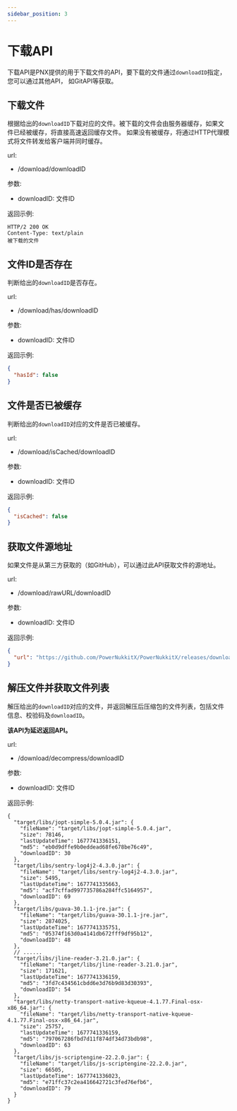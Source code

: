 ```yaml
---
sidebar_position: 3
---
```


# 下载API

下载API是PNX提供的用于下载文件的API，要下载的文件通过`downloadID`指定，您可以通过其他API，
如GitAPI等获取。

## 下载文件

根据给出的`downloadID`下载对应的文件。被下载的文件会由服务器缓存，如果文件已经被缓存，将直接高速返回缓存文件。
如果没有被缓存，将通过HTTP代理模式将文件转发给客户端并同时缓存。

url:

- /download/downloadID

参数:

- downloadID: 文件ID

返回示例:

```text
HTTP/2 200 OK
Content-Type: text/plain
被下载的文件
```

## 文件ID是否存在

判断给出的`downloadID`是否存在。

url:

- /download/has/downloadID

参数:

- downloadID: 文件ID

返回示例:

```json
{
  "hasId": false
}
```

## 文件是否已被缓存

判断给出的`downloadID`对应的文件是否已被缓存。

url:

- /download/isCached/downloadID

参数:

- downloadID: 文件ID

返回示例:

```json
{
  "isCached": false
}
```

## 获取文件源地址

如果文件是从第三方获取的（如GitHub），可以通过此API获取文件的源地址。

url:

- /download/rawURL/downloadID

参数:

- downloadID: 文件ID

返回示例:

```json
{
  "url": "https://github.com/PowerNukkitX/PowerNukkitX/releases/download/1.19.62-r1/libs.tar.gz.sha256"
}
```

## 解压文件并获取文件列表  

解压给出的`downloadID`对应的文件，并返回解压后压缩包的文件列表，包括文件信息、校验码及`downloadID`。  

**该API为延迟返回API。**

url:

- /download/decompress/downloadID

参数:

- downloadID: 文件ID

返回示例:

```json5
{
  "target/libs/jopt-simple-5.0.4.jar": {
    "fileName": "target/libs/jopt-simple-5.0.4.jar",
    "size": 78146,
    "lastUpdateTime": 1677741336151,
    "md5": "eb0d9dffe9b0eddead68fe678be76c49",
    "downloadID": 30
  },
  "target/libs/sentry-log4j2-4.3.0.jar": {
    "fileName": "target/libs/sentry-log4j2-4.3.0.jar",
    "size": 5495,
    "lastUpdateTime": 1677741335663,
    "md5": "acf7cffad997735786a284ffc5164957",
    "downloadID": 69
  },
  "target/libs/guava-30.1.1-jre.jar": {
    "fileName": "target/libs/guava-30.1.1-jre.jar",
    "size": 2874025,
    "lastUpdateTime": 1677741335751,
    "md5": "05374f163d0a4141db672fff9df95b12",
    "downloadID": 48
  },
  // ......
  "target/libs/jline-reader-3.21.0.jar": {
    "fileName": "target/libs/jline-reader-3.21.0.jar",
    "size": 171621,
    "lastUpdateTime": 1677741336159,
    "md5": "3fd7c434561cbdd6e3d76b9d83d30393",
    "downloadID": 54
  },
  "target/libs/netty-transport-native-kqueue-4.1.77.Final-osx-x86_64.jar": {
    "fileName": "target/libs/netty-transport-native-kqueue-4.1.77.Final-osx-x86_64.jar",
    "size": 25757,
    "lastUpdateTime": 1677741336159,
    "md5": "797067286fbd7d11f874df34d73bdb98",
    "downloadID": 63
  },
  "target/libs/js-scriptengine-22.2.0.jar": {
    "fileName": "target/libs/js-scriptengine-22.2.0.jar",
    "size": 66505,
    "lastUpdateTime": 1677741336023,
    "md5": "e71ffc37c2ea416642721c3fed76efb6",
    "downloadID": 79
  }
}
```
